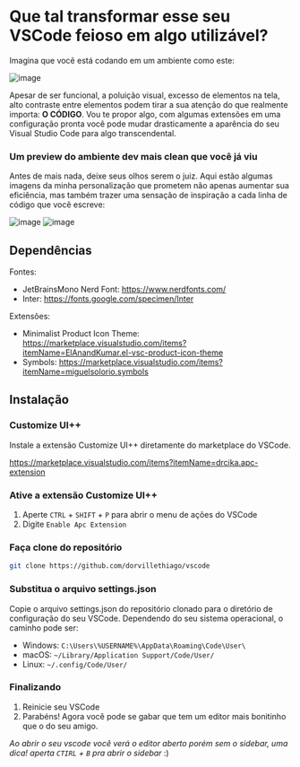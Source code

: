 # Que tal transformar esse seu VSCode feioso em algo utilizável?
Imagina que vocẽ está codando em um ambiente como este:

![image](https://github.com/dorvillethiago/vscode/assets/103829961/4b973689-1a8c-498a-a47f-561747e441d5)

Apesar de ser funcional, a poluição visual, excesso de elementos na tela, alto contraste entre elementos podem tirar a sua atenção do que realmente importa: **O CÓDIGO**.
Vou te propor algo, com algumas extensões em uma configuração pronta você pode mudar drasticamente a aparência do seu Visual Studio Code para algo transcendental.

### Um preview do ambiente dev mais clean que você já viu
Antes de mais nada, deixe seus olhos serem o juiz. Aqui estão algumas imagens da minha personalização que prometem não apenas aumentar sua eficiência, mas também trazer uma sensação de inspiração a cada linha de código que você escreve:

![image](https://github.com/dorvillethiago/vscode/assets/103829961/8ac91803-ebc5-4334-bf14-0ee387d1f8bc)
![image](https://github.com/dorvillethiago/vscode/assets/103829961/4535196f-bf78-4fff-ac57-6d5f156af5b3)

## Dependências

Fontes:
- JetBrainsMono Nerd Font: https://www.nerdfonts.com/
- Inter: https://fonts.google.com/specimen/Inter
  
Extensões:
- Minimalist Product Icon Theme: https://marketplace.visualstudio.com/items?itemName=ElAnandKumar.el-vsc-product-icon-theme
- Symbols: https://marketplace.visualstudio.com/items?itemName=miguelsolorio.symbols

## Instalação

### Customize UI++
Instale a extensão Customize UI++ diretamente do marketplace do VSCode.

https://marketplace.visualstudio.com/items?itemName=drcika.apc-extension

### Ative a extensão Customize UI++
1. Aperte `CTRL` + `SHIFT` + `P` para abrir o menu de ações do VSCode
2. Digite `Enable Apc Extension`

### Faça clone do repositório
```bash
git clone https://github.com/dorvillethiago/vscode
```

### Substitua o arquivo settings.json
Copie o arquivo settings.json do repositório clonado para o diretório de configuração do seu VSCode. Dependendo do seu sistema operacional, o caminho pode ser:

- Windows: `C:\Users\%USERNAME%\AppData\Roaming\Code\User\`
- macOS: `~/Library/Application Support/Code/User/`
- Linux: `~/.config/Code/User/`

### Finalizando
1. Reinicie seu VSCode
2. Parabéns! Agora você pode se gabar que tem um editor mais bonitinho que o do seu amigo.

_Ao abrir o seu vscode você verá o editor aberto porém sem o sidebar, uma dica! aperta `CTIRL` + `B` pra abrir o sidebar_ :)
